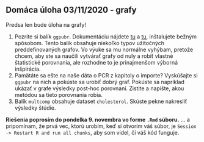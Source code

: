 ## Domáca úloha 03/11/2020 - grafy

Predsa len bude úloha na grafy!

1. Pozrite si balík `ggpubr`. Dokumentáciu nájdete [tu](https://rpkgs.datanovia.com/ggpubr/index.html) a [tu](http://www.sthda.com/english/articles/24-ggpubr-publication-ready-plots/), inštalujete bežným spôsobom. Tento balík obsahuje niekoľko typov užitočných preddefinovaných grafov. Vo výuke sa mu normálne vyhýbam, pretože chcem, aby ste sa naučili vytvárať grafy od nuly a robiť vlastné štatistické porovnania, ale rozhodne to je prinajmenšom výborná inšpirácia. 
2. Pamätáte sa ešte na naše dáta o PCR z kapitoly o importe? Vyskúšajte si `ggpubr` na nich a pokúste sa urobiť dobrý graf. Pokúste sa napríklad ukázať v grafe výsledky post-hoc porovnaní. Zistite a napíšte, akou metódou sa tieto porovnania robia.
3. Balík `multcomp` obsahuje dataset `cholesterol`. Skúste pekne nakresliť výsledky štúdie. 

**Riešenia poprosím do pondelka 9. novembra vo forme `.Rmd` súboru.**
... a pripomínam, že prvá vec, ktorú urobím, keď si otvorím váš súbor, je `Session -> Restart R and run all chunks`, aby som videl, čí váš kód funguje.


